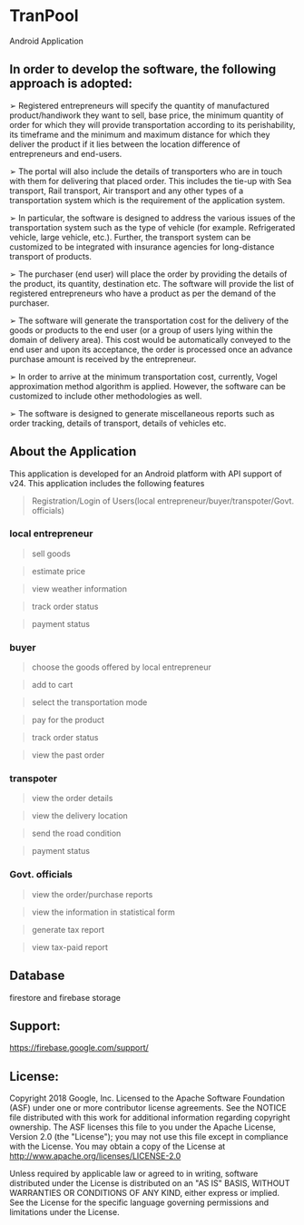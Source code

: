 # TranPool
Android Application 



## In order to develop the software, the following approach is adopted:

➢ Registered entrepreneurs will specify the quantity of manufactured product/handiwork they want to sell, base price, the minimum quantity of order for which they will provide transportation according to its perishability, its timeframe and the minimum and maximum distance for which they deliver the product if it lies between the location difference of entrepreneurs and end-users.

➢ The portal will also include the details of transporters who are in touch with them for delivering that placed order. This includes the tie-up with Sea transport, Rail transport, Air transport and any other types of a transportation system which is the requirement of the application system.

➢ In particular, the software is designed to address the various issues of the transportation system such as the type of vehicle (for example. Refrigerated vehicle, large vehicle, etc.). Further, the transport system can be customized to be integrated with insurance agencies for long-distance transport of products.

➢ The purchaser (end user) will place the order by providing the details of the product, its quantity, destination etc. The software will provide the list of registered entrepreneurs who have a product as per the demand of the purchaser.

➢ The software will generate the transportation cost for the delivery of the goods or products to the end user (or a group of users lying within the domain of delivery area). This cost would be automatically conveyed to the end user and upon its acceptance, the order is processed once an advance purchase amount is received by the entrepreneur.

➢ In order to arrive at the minimum transportation cost, currently, Vogel approximation method algorithm is applied. However, the software can be customized to include other methodologies as well.

➢ The software is designed to generate miscellaneous reports such as order tracking, details of transport, details of vehicles etc.

## About the Application

This application is developed for an Android platform with API support of v24. This application includes the following features

>Registration/Login of Users(local entrepreneur/buyer/transpoter/Govt. officials)

### local entrepreneur

> sell goods

> estimate price

> view weather information

> track order status

> payment status

### buyer

> choose the goods offered by local entrepreneur

> add to cart

> select the transportation mode

> pay for the product 

> track order status

> view the past order

### transpoter

> view the order details 

> view the delivery location

> send the road condition

> payment status

### Govt. officials

> view the order/purchase reports

> view the information in statistical form

> generate tax report

> view tax-paid report

## Database 
firestore and firebase storage 

## Support:

https://firebase.google.com/support/

## License:

Copyright 2018 Google, Inc.
Licensed to the Apache Software Foundation (ASF) under one or more contributor license agreements. See the NOTICE file distributed with this work for additional information regarding copyright ownership. The ASF licenses this file to you under the Apache License, Version 2.0 (the "License"); you may not use this file except in compliance with the License. You may obtain a copy of the License at
http://www.apache.org/licenses/LICENSE-2.0

Unless required by applicable law or agreed to in writing, software distributed under the License is distributed on an "AS IS" BASIS, WITHOUT WARRANTIES OR CONDITIONS OF ANY KIND, either express or implied. See the License for the specific language governing permissions and limitations under the License.

